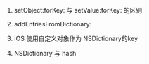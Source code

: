 
1. setObject:forKey: 与 setValue:forKey: 的区别

2. addEntriesFromDictionary:

3. iOS 使用自定义对象作为 NSDictionary的key

4. NSDictionary 与 hash